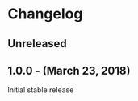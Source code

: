 Changelog
=========

Unreleased
----------

1.0.0 - (March 23, 2018)
------------------
Initial stable release
